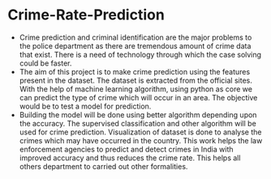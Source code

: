 # Crime-Rate-Prediction
<ul>
<li>Crime prediction and criminal identification are the major 
problems to the police department as there are 
tremendous amount of crime data that exist. There is a 
need of technology through which the case solving could 
be faster.</li>
<li>The aim of this project is to make crime prediction using 
the features present in the dataset. The dataset is 
extracted from the official sites. With the help of machine 
learning algorithm, using python as core we can predict 
the type of crime which will occur in an area. The objective 
would be to test a model for prediction.</li>
<li>Building the model will be done using better algorithm 
depending upon the accuracy. The supervised 
classification and other algorithm will be used for crime 
prediction. Visualization of dataset is done to analyse the 
crimes which may have occurred in the country. This work 
helps the law enforcement agencies to predict and detect 
crimes in India with improved accuracy and thus reduces 
the crime rate. This helps all others department to carried 
out other formalities.</li>
</ul>

